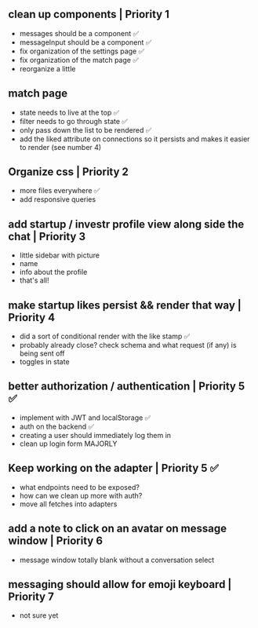 ## clean up components | Priority 1
- messages should be a component ✅
- messageInput should be a component ✅
- fix organization of the settings page ✅
- fix organization of the match page ✅
- reorganize a little

## match page
 - state needs to live at the top ✅
 - filter needs to go through state ✅
 - only pass down the list to be rendered ✅
 - add the liked attribute on connections so it persists and makes it easier to render (see number 4)

## Organize css | Priority 2
 - more files everywhere ✅
 - add responsive queries

## add startup / investr profile view along side the chat | Priority 3
  - little sidebar with picture
  - name
  - info about the profile
  - that's all!

## make startup likes persist && render that way | Priority 4
  - did a sort of conditional render with the like stamp ✅
  - probably already close? check schema and what request (if any) is being sent off
  - toggles in state

## better authorization / authentication | Priority 5 ✅
- implement with JWT and localStorage ✅
- auth on the backend ✅
- creating a user should immediately log them in
- clean up login form MAJORLY

## Keep working on the adapter | Priority 5 ✅
 - what endpoints need to be exposed?
 - how can we clean up more with auth?
 - move all fetches into adapters

## add a note to click on an avatar on message window | Priority 6
 - message window totally blank without a conversation select

## messaging should allow for emoji keyboard | Priority 7
 - not sure yet
